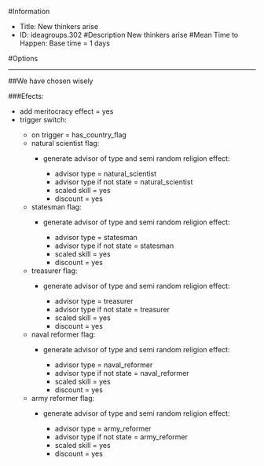 #Information
 - Title: New thinkers arise
 - ID: ideagroups.302
#Description
New thinkers arise
#Mean Time to Happen:
Base time = 1 days

#Options

___
##We have chosen wisely

###Efects:<ul><li>add meritocracy effect = yes</li><li>trigger switch:</li><ul><li>on trigger = has_country_flag</li><li>natural scientist flag:</li><ul><li>generate advisor of type and semi random religion effect:</li><ul><li>advisor type = natural_scientist</li><li>advisor type if not state = natural_scientist</li><li>scaled skill = yes</li><li>discount = yes</li></ul></ul><li>statesman flag:</li><ul><li>generate advisor of type and semi random religion effect:</li><ul><li>advisor type = statesman</li><li>advisor type if not state = statesman</li><li>scaled skill = yes</li><li>discount = yes</li></ul></ul><li>treasurer flag:</li><ul><li>generate advisor of type and semi random religion effect:</li><ul><li>advisor type = treasurer</li><li>advisor type if not state = treasurer</li><li>scaled skill = yes</li><li>discount = yes</li></ul></ul><li>naval reformer flag:</li><ul><li>generate advisor of type and semi random religion effect:</li><ul><li>advisor type = naval_reformer</li><li>advisor type if not state = naval_reformer</li><li>scaled skill = yes</li><li>discount = yes</li></ul></ul><li>army reformer flag:</li><ul><li>generate advisor of type and semi random religion effect:</li><ul><li>advisor type = army_reformer</li><li>advisor type if not state = army_reformer</li><li>scaled skill = yes</li><li>discount = yes</li></ul></ul></ul></ul>
